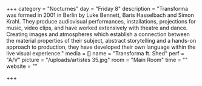 +++
category = "Nocturnes"
day = "Friday 8"
description = "Transforma was formed in 2001 in Berlin by Luke Bennett, Baris Hasselbach and Simon Krahl. They produce audiovisual performances, installations, projections for music, video clips, and have worked extensively with theatre and dance. Creating images and atmospheres which establish a connection between the material properties of their subject, abstract storytelling and a hands-on approach to production, they have developed their own language within the live visual experience."
media = []
name = "Transforma ft. Shed"
perf = "A/V"
picture = "/uploads/artistes 35.jpg"
room = "Main Room"
time = ""
website = ""

+++
